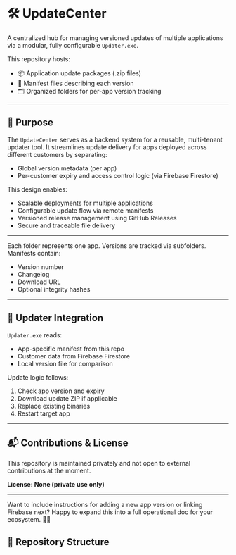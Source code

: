 # 🛠️ UpdateCenter

A centralized hub for managing versioned updates of multiple applications via a modular, fully configurable `Updater.exe`.

This repository hosts:
- 📦 Application update packages (.zip files)
- 📜 Manifest files describing each version
- 🗂 Organized folders for per-app version tracking

---

## 🚀 Purpose

The `UpdateCenter` serves as a backend system for a reusable, multi-tenant updater tool. It streamlines update delivery for apps deployed across different customers by separating:
- Global version metadata (per app)
- Per-customer expiry and access control logic (via Firebase Firestore)

This design enables:
- Scalable deployments for multiple applications
- Configurable update flow via remote manifests
- Versioned release management using GitHub Releases
- Secure and traceable file delivery

---


Each folder represents one app. Versions are tracked via subfolders. Manifests contain:
- Version number
- Changelog
- Download URL
- Optional integrity hashes

---

## 🧰 Updater Integration

`Updater.exe` reads:
- App-specific manifest from this repo
- Customer data from Firebase Firestore
- Local version file for comparison

Update logic follows:
1. Check app version and expiry
2. Download update ZIP if applicable
3. Replace existing binaries
4. Restart target app

---

## 📬 Contributions & License

This repository is maintained privately and not open to external contributions at the moment.

**License: None (private use only)**

---

Want to include instructions for adding a new app version or linking Firebase next? Happy to expand this into a full operational doc for your ecosystem. 🔧📘
## 📁 Repository Structure
